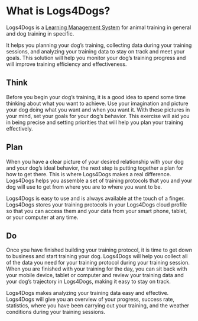 # What is Logs4Dogs?

Logs4Dogs is a [Learning Management System](https://en.wikipedia.org/wiki/Learning_management_system) for animal training in general and dog training in specific.

It helps you planning your dog’s training, collecting data
during your training sessions, and analyzing your training data
to stay on track and meet your goals. This solution will help
you monitor your dog’s training progress and will improve
training efficiency and effectiveness.

## Think
Before you begin your dog’s training, it is a good idea to spend some time thinking about what you want to achieve. Use your imagination and picture your dog doing what you want and when you want it. With these pictures in your mind, set your goals for your dog’s behavior. This exercise will aid you in being precise and setting priorities that will help you plan your training effectively.

## Plan
When you have a clear picture of your desired relationship with your dog and your dog’s ideal behavior, the next step is putting together a plan for how to get there. This is where Logs4Dogs makes a real difference. Logs4Dogs helps you assemble a set of training protocols that you and your dog will use to get from where you are to where you want to be.

Logs4Dogs is easy to use and is always available at the touch of a finger. Logs4Dogs stores your training protocols in your Logs4Dogs cloud profile so that you can access them and your data from your smart phone, tablet, or your computer at any time.

## Do
Once you have finished building your training protocol, it is time to get down to business and start training your dog. Logs4Dogs will help you collect all of the data you need for your training protocol during your training session. When you are finished with your training for the day, you can sit back with your mobile device, tablet or computer and review your training data and your dog’s trajectory in Logs4Dogs, making it easy to stay on track.

Logs4Dogs makes analyzing your training data easy and effective. Logs4Dogs will give you an overview of your progress, success rate, statistics, where you have been carrying out your training, and the weather conditions during your training sessions.